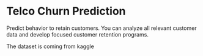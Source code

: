 # Telco Churn Prediction
Predict behavior to retain customers. You can analyze all relevant customer data and develop focused customer retention programs.

The dataset is coming from kaggle
